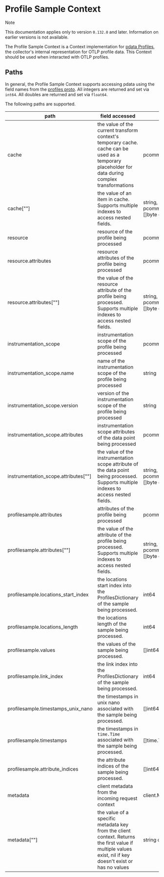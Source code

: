 # Profile Sample Context

> [!NOTE]
> This documentation applies only to version `0.132.0` and later. Information on earlier versions is not available.

The Profile Sample Context is a Context implementation for [pdata Profiles](https://github.com/open-telemetry/opentelemetry-collector/tree/main/pdata/pprofile), the collector's internal representation for OTLP profile data. This Context should be used when interacted with OTLP profiles.

## Paths
In general, the Profile Sample Context supports accessing pdata using the field names from the [profiles proto](https://github.com/open-telemetry/opentelemetry-proto/blob/main/opentelemetry/proto/profiles/v1development/profiles.proto).  All integers are returned and set via `int64`. All doubles are returned and set via `float64`.

The following paths are supported.

| path                                   | field accessed                                                                                                                                            | type                                                                    |
|----------------------------------------|-----------------------------------------------------------------------------------------------------------------------------------------------------------|-------------------------------------------------------------------------|
| cache                                  | the value of the current transform context's temporary cache. cache can be used as a temporary placeholder for data during complex transformations        | pcommon.Map                                                             |
| cache\[""\]                            | the value of an item in cache. Supports multiple indexes to access nested fields.                                                                         | string, bool, int64, float64, pcommon.Map, pcommon.Slice, []byte or nil |
| resource                               | resource of the profile being processed                                                                                                                   | pcommon.Resource                                                        |
| resource.attributes                    | resource attributes of the profile being processed                                                                                                        | pcommon.Map                                                             |
| resource.attributes\[""\]              | the value of the resource attribute of the profile being processed. Supports multiple indexes to access nested fields.                                    | string, bool, int64, float64, pcommon.Map, pcommon.Slice, []byte or nil |
| instrumentation_scope                  | instrumentation scope of the profile being processed                                                                                                      | pcommon.InstrumentationScope                                            |
| instrumentation_scope.name             | name of the instrumentation scope of the profile being processed                                                                                          | string                                                                  |
| instrumentation_scope.version          | version of the instrumentation scope of the profile being processed                                                                                       | string                                                                  |
| instrumentation_scope.attributes       | instrumentation scope attributes of the data point being processed                                                                                        | pcommon.Map                                                             |
| instrumentation_scope.attributes\[""\] | the value of the instrumentation scope attribute of the data point being processed. Supports multiple indexes to access nested fields.                    | string, bool, int64, float64, pcommon.Map, pcommon.Slice, []byte or nil |
| profilesample.attributes               | attributes of the profile being processed                                                                                                                 | pcommon.Map                                                             |
| profilesample.attributes\[""\]         | the value of the attribute of the profile being processed. Supports multiple indexes to access nested fields.                                             | string, bool, int64, float64, pcommon.Map, pcommon.Slice, []byte or nil |
| profilesample.locations_start_index    | the locations start index into the ProfilesDictionary of the sample being processed.                                                                      | int64                                                                   |
| profilesample.locations_length         | the locations length of the sample being processed.                                                                                                       | int64                                                                   |
| profilesample.values                   | the values of the sample being processed.                                                                                                                 | []int64                                                                 |
| profilesample.link_index               | the link index into the ProfilesDictionary of the sample being processed.                                                                                 | int64                                                                   |
| profilesample.timestamps_unix_nano     | the timestamps in unix nano associated with the sample being processed.                                                                                   | []int64                                                                 |
| profilesample.timestamps               | the timestamps in `time.Time` associated with the sample being processed.                                                                                 | []time.Time                                                             |
| profilesample.attribute_indices        | the attribute indices of the sample being processed.                                                                                                      | []int64                                                                 |
| metadata                               | client metadata from the incoming request context                                                                                                         | client.Metadata                                                         |
| metadata\[""\]                         | the value of a specific metadata key from the client context. Returns the first value if multiple values exist, nil if key doesn't exist or has no values | string or nil                                                           |
